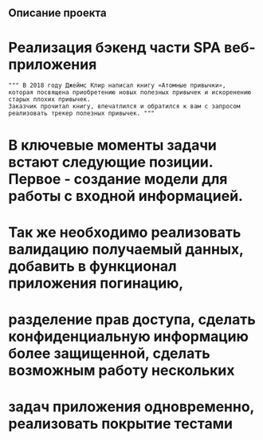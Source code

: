 ## Описание проекта  ##

# Реализация бэкенд части SPA веб-приложения 
    """ В 2018 году Джеймс Клир написал книгу «Атомные привычки»,
    которая посвящена приобретению новых полезных привычек и искоренению старых плохих привычек. 
    Заказчик прочитал книгу, впечатлился и обратился к вам с запросом реализовать трекер полезных привычек. """

# В ключевые моменты задачи встают следующие позиции. Первое - создание модели для работы с входной информацией.

# Так же необходимо реализовать валидацию получаемый данных, добавить в функционал приложения погинацию, 
# разделение прав доступа, сделать конфиденциальную информацию более защищенной, сделать возможным работу нескольких 
# задач приложения одновременно, реализовать покрытие тестами 
#